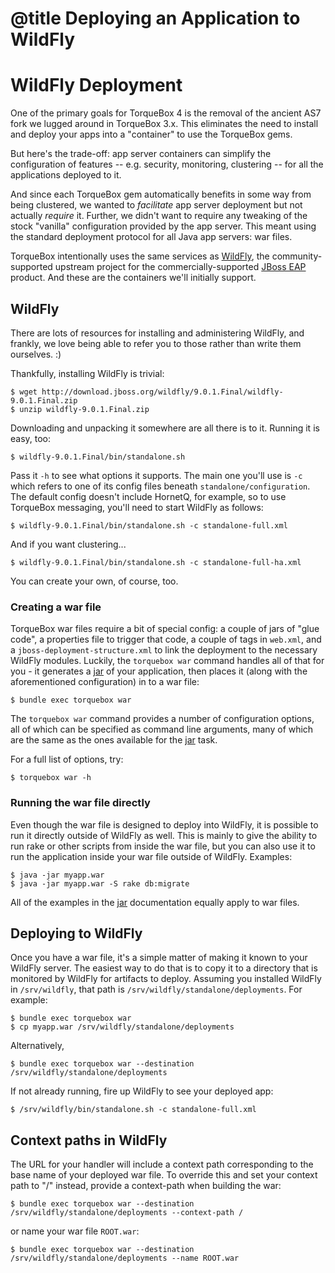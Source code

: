 # @title Deploying an Application to WildFly

# WildFly Deployment

One of the primary goals for TorqueBox 4 is the removal of the ancient
AS7 fork we lugged around in TorqueBox 3.x. This eliminates the need to
install and deploy your apps into a "container" to use the TorqueBox
gems.

But here's the trade-off: app server containers can simplify the
configuration of features -- e.g. security, monitoring, clustering --
for all the applications deployed to it.

And since each TorqueBox gem automatically benefits in some way
from being clustered, we wanted to *facilitate* app server deployment
but not actually *require* it. Further, we didn't want to require any
tweaking of the stock "vanilla" configuration provided by the app
server. This meant using the standard deployment protocol for all Java
app servers: war files.

TorqueBox intentionally uses the same services as [WildFly], the
community-supported upstream project for the commercially-supported
[JBoss EAP] product. And these are the containers we'll initially
support.

## WildFly

There are lots of resources for installing and administering WildFly,
and frankly, we love being able to refer you to those rather than
write them ourselves. :)

Thankfully, installing WildFly is trivial:

    $ wget http://download.jboss.org/wildfly/9.0.1.Final/wildfly-9.0.1.Final.zip
    $ unzip wildfly-9.0.1.Final.zip

Downloading and unpacking it somewhere are all there is to it. Running
it is easy, too:

    $ wildfly-9.0.1.Final/bin/standalone.sh

Pass it `-h` to see what options it supports. The main one you'll use
is `-c` which refers to one of its config files beneath
`standalone/configuration`. The default config doesn't include
HornetQ, for example, so to use TorqueBox messaging, you'll need to
start WildFly as follows:

    $ wildfly-9.0.1.Final/bin/standalone.sh -c standalone-full.xml

And if you want clustering...

    $ wildfly-9.0.1.Final/bin/standalone.sh -c standalone-full-ha.xml

You can create your own, of course, too.

### Creating a war file

TorqueBox war files require a bit of special config: a couple of jars
of "glue code", a properties file to trigger that code, a couple of
tags in `web.xml`, and a `jboss-deployment-structure.xml` to link the
deployment to the necessary WildFly modules. Luckily, the `torquebox
war` command handles all of that for you - it generates a [jar] of
your application, then places it (along with the aforementioned
configuration) in to a war file:

    $ bundle exec torquebox war

The `torquebox war` command provides a number of configuration options,
all of which can be specified as command line arguments, many of which
are the same as the ones available for the [jar] task.

For a full list of options, try:

    $ torquebox war -h

### Running the war file directly

Even though the war file is designed to deploy into WildFly, it is
possible to run it directly outside of WildFly as well. This is mainly
to give the ability to run rake or other scripts from inside the war
file, but you can also use it to run the application inside your war
file outside of WildFly. Examples:

    $ java -jar myapp.war
    $ java -jar myapp.war -S rake db:migrate

All of the examples in the [jar] documentation equally apply to war
files.

## Deploying to WildFly

Once you have a war file, it's a simple matter of making it known to
your WildFly server. The easiest way to do that is to copy it to a
directory that is monitored by WildFly for artifacts to deploy.
Assuming you installed WildFly in `/srv/wildfly`, that path is
`/srv/wildfly/standalone/deployments`. For example:

    $ bundle exec torquebox war
    $ cp myapp.war /srv/wildfly/standalone/deployments

Alternatively,

    $ bundle exec torquebox war --destination /srv/wildfly/standalone/deployments

If not already running, fire up WildFly to see your deployed app:

    $ /srv/wildfly/bin/standalone.sh -c standalone-full.xml

## Context paths in WildFly

The URL for your handler will include a context path corresponding to
the base name of your deployed war file. To override this and set your
context path to "/" instead, provide a context-path when building the war:

    $ bundle exec torquebox war --destination /srv/wildfly/standalone/deployments --context-path /

or name your war file `ROOT.war`:

    $ bundle exec torquebox war --destination /srv/wildfly/standalone/deployments --name ROOT.war


[WildFly]: http://wildfly.org
[JBoss EAP]: http://www.jboss.org/products/eap/overview/
[jar]: ./file.jar.html

